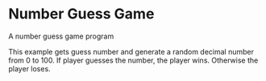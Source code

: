# Number Guess Game

A number guess game program

This example gets guess number and generate a random decimal number from 0 to 100. If player guesses the number, the player wins. Otherwise the player loses.
